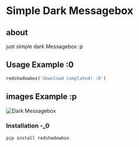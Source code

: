 # Simple Dark Messagebox

## about
just simple dark Messagebox :p

## Usage Example :0
```python
redshadowbox('download complated! :0')
```
## images Example :p
![Dark Messagebox](https://k.top4top.io/p_3154jg9iw1.png)

### Installation -_0
```cmd
pip install redshadowbox
```